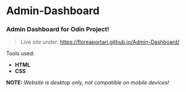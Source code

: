 # Admin-Dashboard

### Admin Dashboard for Odin Project!

> Live site under: https://floreaportari.github.io/Admin-Dashboard/

Tools used:

- **HTML**
- **CSS**

**NOTE:** _Website is desktop only, not compatible on mobile devices!_
